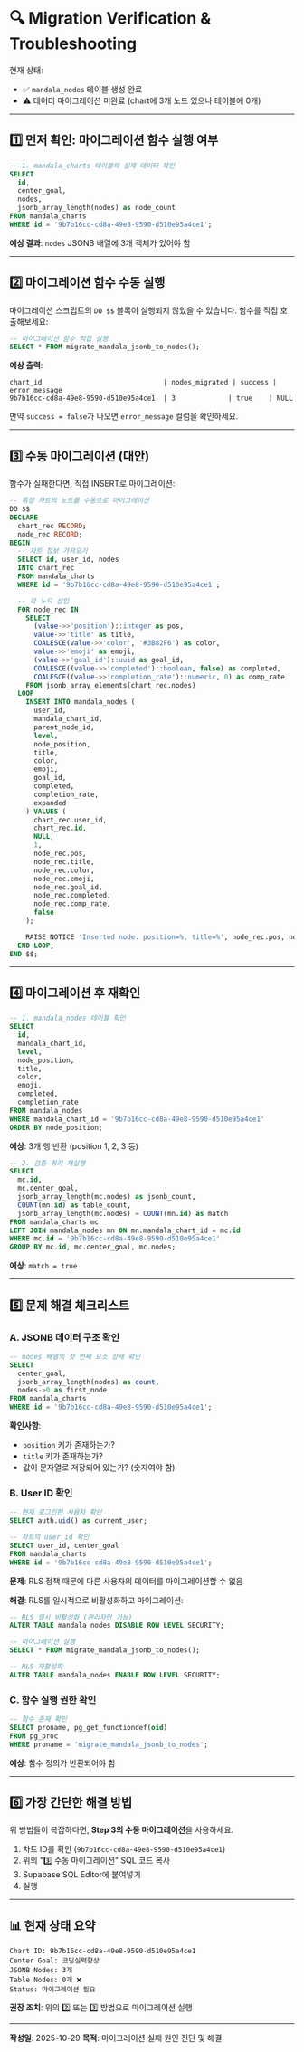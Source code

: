 # 🔍 Migration Verification & Troubleshooting

현재 상태:
- ✅ `mandala_nodes` 테이블 생성 완료
- ⚠️ 데이터 마이그레이션 미완료 (chart에 3개 노드 있으나 테이블에 0개)

---

## 1️⃣ 먼저 확인: 마이그레이션 함수 실행 여부

```sql
-- 1. mandala_charts 테이블의 실제 데이터 확인
SELECT
  id,
  center_goal,
  nodes,
  jsonb_array_length(nodes) as node_count
FROM mandala_charts
WHERE id = '9b7b16cc-cd8a-49e8-9590-d510e95a4ce1';
```

**예상 결과**: `nodes` JSONB 배열에 3개 객체가 있어야 함

---

## 2️⃣ 마이그레이션 함수 수동 실행

마이그레이션 스크립트의 `DO $$` 블록이 실행되지 않았을 수 있습니다.
함수를 직접 호출해보세요:

```sql
-- 마이그레이션 함수 직접 실행
SELECT * FROM migrate_mandala_jsonb_to_nodes();
```

**예상 출력**:
```
chart_id                              | nodes_migrated | success | error_message
9b7b16cc-cd8a-49e8-9590-d510e95a4ce1  | 3             | true    | NULL
```

만약 `success = false`가 나오면 `error_message` 컬럼을 확인하세요.

---

## 3️⃣ 수동 마이그레이션 (대안)

함수가 실패한다면, 직접 INSERT로 마이그레이션:

```sql
-- 특정 차트의 노드를 수동으로 마이그레이션
DO $$
DECLARE
  chart_rec RECORD;
  node_rec RECORD;
BEGIN
  -- 차트 정보 가져오기
  SELECT id, user_id, nodes
  INTO chart_rec
  FROM mandala_charts
  WHERE id = '9b7b16cc-cd8a-49e8-9590-d510e95a4ce1';

  -- 각 노드 삽입
  FOR node_rec IN
    SELECT
      (value->>'position')::integer as pos,
      value->>'title' as title,
      COALESCE(value->>'color', '#3B82F6') as color,
      value->>'emoji' as emoji,
      (value->>'goal_id')::uuid as goal_id,
      COALESCE((value->>'completed')::boolean, false) as completed,
      COALESCE((value->>'completion_rate')::numeric, 0) as comp_rate
    FROM jsonb_array_elements(chart_rec.nodes)
  LOOP
    INSERT INTO mandala_nodes (
      user_id,
      mandala_chart_id,
      parent_node_id,
      level,
      node_position,
      title,
      color,
      emoji,
      goal_id,
      completed,
      completion_rate,
      expanded
    ) VALUES (
      chart_rec.user_id,
      chart_rec.id,
      NULL,
      1,
      node_rec.pos,
      node_rec.title,
      node_rec.color,
      node_rec.emoji,
      node_rec.goal_id,
      node_rec.completed,
      node_rec.comp_rate,
      false
    );

    RAISE NOTICE 'Inserted node: position=%, title=%', node_rec.pos, node_rec.title;
  END LOOP;
END $$;
```

---

## 4️⃣ 마이그레이션 후 재확인

```sql
-- 1. mandala_nodes 테이블 확인
SELECT
  id,
  mandala_chart_id,
  level,
  node_position,
  title,
  color,
  emoji,
  completed,
  completion_rate
FROM mandala_nodes
WHERE mandala_chart_id = '9b7b16cc-cd8a-49e8-9590-d510e95a4ce1'
ORDER BY node_position;
```

**예상**: 3개 행 반환 (position 1, 2, 3 등)

```sql
-- 2. 검증 쿼리 재실행
SELECT
  mc.id,
  mc.center_goal,
  jsonb_array_length(mc.nodes) as jsonb_count,
  COUNT(mn.id) as table_count,
  jsonb_array_length(mc.nodes) = COUNT(mn.id) as match
FROM mandala_charts mc
LEFT JOIN mandala_nodes mn ON mn.mandala_chart_id = mc.id
WHERE mc.id = '9b7b16cc-cd8a-49e8-9590-d510e95a4ce1'
GROUP BY mc.id, mc.center_goal, mc.nodes;
```

**예상**: `match = true`

---

## 5️⃣ 문제 해결 체크리스트

### A. JSONB 데이터 구조 확인

```sql
-- nodes 배열의 첫 번째 요소 상세 확인
SELECT
  center_goal,
  jsonb_array_length(nodes) as count,
  nodes->0 as first_node
FROM mandala_charts
WHERE id = '9b7b16cc-cd8a-49e8-9590-d510e95a4ce1';
```

**확인사항**:
- `position` 키가 존재하는가?
- `title` 키가 존재하는가?
- 값이 문자열로 저장되어 있는가? (숫자여야 함)

### B. User ID 확인

```sql
-- 현재 로그인한 사용자 확인
SELECT auth.uid() as current_user;

-- 차트의 user_id 확인
SELECT user_id, center_goal
FROM mandala_charts
WHERE id = '9b7b16cc-cd8a-49e8-9590-d510e95a4ce1';
```

**문제**: RLS 정책 때문에 다른 사용자의 데이터를 마이그레이션할 수 없음

**해결**: RLS를 일시적으로 비활성화하고 마이그레이션:

```sql
-- RLS 일시 비활성화 (관리자만 가능)
ALTER TABLE mandala_nodes DISABLE ROW LEVEL SECURITY;

-- 마이그레이션 실행
SELECT * FROM migrate_mandala_jsonb_to_nodes();

-- RLS 재활성화
ALTER TABLE mandala_nodes ENABLE ROW LEVEL SECURITY;
```

### C. 함수 실행 권한 확인

```sql
-- 함수 존재 확인
SELECT proname, pg_get_functiondef(oid)
FROM pg_proc
WHERE proname = 'migrate_mandala_jsonb_to_nodes';
```

**예상**: 함수 정의가 반환되어야 함

---

## 6️⃣ 가장 간단한 해결 방법

위 방법들이 복잡하다면, **Step 3의 수동 마이그레이션**을 사용하세요.

1. 차트 ID를 확인 (`9b7b16cc-cd8a-49e8-9590-d510e95a4ce1`)
2. 위의 "3️⃣ 수동 마이그레이션" SQL 코드 복사
3. Supabase SQL Editor에 붙여넣기
4. 실행

---

## 📊 현재 상태 요약

```
Chart ID: 9b7b16cc-cd8a-49e8-9590-d510e95a4ce1
Center Goal: 코딩실력향상
JSONB Nodes: 3개
Table Nodes: 0개 ❌
Status: 마이그레이션 필요
```

**권장 조치**: 위의 2️⃣ 또는 3️⃣ 방법으로 마이그레이션 실행

---

**작성일**: 2025-10-29
**목적**: 마이그레이션 실패 원인 진단 및 해결

